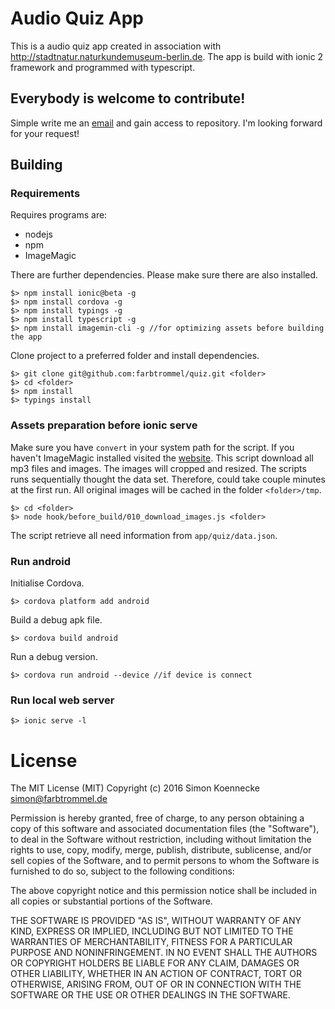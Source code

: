 # Audio Quiz App

This is a audio quiz app created in association with http://stadtnatur.naturkundemuseum-berlin.de. The app is build with ionic 2 framework and programmed with typescript.

## Everybody is welcome to contribute!

Simple write me an [email](mailto:simon@farbtrommel.de) and gain access to repository. I'm looking forward for your request!

## Building

### Requirements

Requires programs are:

* nodejs
* npm
* ImageMagic

There are further dependencies. Please make sure there are also installed.

```
$> npm install ionic@beta -g
$> npm install cordova -g
$> npm install typings -g
$> npm install typescript -g
$> npm install imagemin-cli -g //for optimizing assets before building the app
```

Clone project to a preferred folder and install dependencies.

```
$> git clone git@github.com:farbtrommel/quiz.git <folder>
$> cd <folder>
$> npm install
$> typings install
```

### Assets preparation before ionic serve

Make sure you have `convert` in your system path for the script. 
If you haven't ImageMagic installed visited the [website](http://www.imagemagick.org/script/binary-releases.php).
This script download all mp3 files and images. The images will cropped and resized.
The scripts runs sequentially thought the data set. Therefore, could take couple minutes at the first run. All original images will be cached in the folder `<folder>/tmp`.

```
$> cd <folder>
$> node hook/before_build/010_download_images.js <folder>
```

The script retrieve all need information from `app/quiz/data.json`.

### Run android

Initialise Cordova.

```
$> cordova platform add android 
```

Build a debug apk file.

```
$> cordova build android 
```

Run a debug version.

```
$> cordova run android --device //if device is connect
```



### Run local web server

```
$> ionic serve -l
```

# License
The MIT License (MIT)
Copyright (c) 2016 Simon Koennecke <simon@farbtrommel.de>

Permission is hereby granted, free of charge, to any person obtaining a copy of this software and associated documentation files (the "Software"), to deal in the Software without restriction, including without limitation the rights to use, copy, modify, merge, publish, distribute, sublicense, and/or sell copies of the Software, and to permit persons to whom the Software is furnished to do so, subject to the following conditions:

The above copyright notice and this permission notice shall be included in all copies or substantial portions of the Software.

THE SOFTWARE IS PROVIDED "AS IS", WITHOUT WARRANTY OF ANY KIND, EXPRESS OR IMPLIED, INCLUDING BUT NOT LIMITED TO THE WARRANTIES OF MERCHANTABILITY, FITNESS FOR A PARTICULAR PURPOSE AND NONINFRINGEMENT. IN NO EVENT SHALL THE AUTHORS OR COPYRIGHT HOLDERS BE LIABLE FOR ANY CLAIM, DAMAGES OR OTHER LIABILITY, WHETHER IN AN ACTION OF CONTRACT, TORT OR OTHERWISE, ARISING FROM, OUT OF OR IN CONNECTION WITH THE SOFTWARE OR THE USE OR OTHER DEALINGS IN THE SOFTWARE.